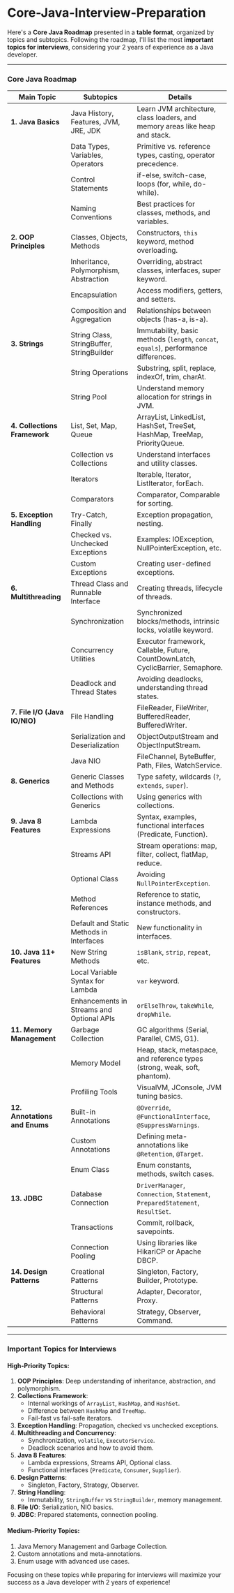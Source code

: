 # Core-Java-Interview-Preparation

Here's a **Core Java Roadmap** presented in a **table format**, organized by topics and subtopics. Following the roadmap, I'll list the most **important topics for interviews**, considering your 2 years of experience as a Java developer.

---

### **Core Java Roadmap**

| **Main Topic**                | **Subtopics**                                                                                                         | **Details**                                                                                   |
|-------------------------------|----------------------------------------------------------------------------------------------------------------------|-----------------------------------------------------------------------------------------------|
| **1. Java Basics**            | Java History, Features, JVM, JRE, JDK                                                                               | Learn JVM architecture, class loaders, and memory areas like heap and stack.                 |
|                               | Data Types, Variables, Operators                                                                                     | Primitive vs. reference types, casting, operator precedence.                                 |
|                               | Control Statements                                                                                                   | if-else, switch-case, loops (for, while, do-while).                                          |
|                               | Naming Conventions                                                                                                  | Best practices for classes, methods, and variables.                                          |
| **2. OOP Principles**         | Classes, Objects, Methods                                                                                           | Constructors, `this` keyword, method overloading.                                            |
|                               | Inheritance, Polymorphism, Abstraction                                                                              | Overriding, abstract classes, interfaces, super keyword.                                     |
|                               | Encapsulation                                                                                                       | Access modifiers, getters, and setters.                                                     |
|                               | Composition and Aggregation                                                                                         | Relationships between objects (has-a, is-a).                                                 |
| **3. Strings**                | String Class, StringBuffer, StringBuilder                                                                           | Immutability, basic methods (`length`, `concat`, `equals`), performance differences.         |
|                               | String Operations                                                                                                   | Substring, split, replace, indexOf, trim, charAt.                                            |
|                               | String Pool                                                                                                         | Understand memory allocation for strings in JVM.                                             |
| **4. Collections Framework**  | List, Set, Map, Queue                                                                                               | ArrayList, LinkedList, HashSet, TreeSet, HashMap, TreeMap, PriorityQueue.                    |
|                               | Collection vs Collections                                                                                           | Understand interfaces and utility classes.                                                   |
|                               | Iterators                                                                                                           | Iterable, Iterator, ListIterator, forEach.                                                  |
|                               | Comparators                                                                                                         | Comparator, Comparable for sorting.                                                         |
| **5. Exception Handling**     | Try-Catch, Finally                                                                                                  | Exception propagation, nesting.                                                              |
|                               | Checked vs. Unchecked Exceptions                                                                                    | Examples: IOException, NullPointerException, etc.                                            |
|                               | Custom Exceptions                                                                                                   | Creating user-defined exceptions.                                                            |
| **6. Multithreading**         | Thread Class and Runnable Interface                                                                                 | Creating threads, lifecycle of threads.                                                     |
|                               | Synchronization                                                                                                     | Synchronized blocks/methods, intrinsic locks, volatile keyword.                              |
|                               | Concurrency Utilities                                                                                               | Executor framework, Callable, Future, CountDownLatch, CyclicBarrier, Semaphore.             |
|                               | Deadlock and Thread States                                                                                          | Avoiding deadlocks, understanding thread states.                                             |
| **7. File I/O (Java IO/NIO)** | File Handling                                                                                                       | FileReader, FileWriter, BufferedReader, BufferedWriter.                                      |
|                               | Serialization and Deserialization                                                                                   | ObjectOutputStream and ObjectInputStream.                                                    |
|                               | Java NIO                                                                                                            | FileChannel, ByteBuffer, Path, Files, WatchService.                                          |
| **8. Generics**               | Generic Classes and Methods                                                                                         | Type safety, wildcards (`?`, `extends`, `super`).                                            |
|                               | Collections with Generics                                                                                           | Using generics with collections.                                                             |
| **9. Java 8 Features**        | Lambda Expressions                                                                                                 | Syntax, examples, functional interfaces (Predicate, Function).                               |
|                               | Streams API                                                                                                         | Stream operations: map, filter, collect, flatMap, reduce.                                    |
|                               | Optional Class                                                                                                      | Avoiding `NullPointerException`.                                                             |
|                               | Method References                                                                                                   | Reference to static, instance methods, and constructors.                                     |
|                               | Default and Static Methods in Interfaces                                                                            | New functionality in interfaces.                                                             |
| **10. Java 11+ Features**     | New String Methods                                                                                                  | `isBlank`, `strip`, `repeat`, etc.                                                           |
|                               | Local Variable Syntax for Lambda                                                                                   | `var` keyword.                                                                               |
|                               | Enhancements in Streams and Optional APIs                                                                           | `orElseThrow`, `takeWhile`, `dropWhile`.                                                     |
| **11. Memory Management**     | Garbage Collection                                                                                                  | GC algorithms (Serial, Parallel, CMS, G1).                                                   |
|                               | Memory Model                                                                                                        | Heap, stack, metaspace, and reference types (strong, weak, soft, phantom).                   |
|                               | Profiling Tools                                                                                                     | VisualVM, JConsole, JVM tuning basics.                                                       |
| **12. Annotations and Enums** | Built-in Annotations                                                                                                | `@Override`, `@FunctionalInterface`, `@SuppressWarnings`.                                    |
|                               | Custom Annotations                                                                                                  | Defining meta-annotations like `@Retention`, `@Target`.                                      |
|                               | Enum Class                                                                                                          | Enum constants, methods, switch cases.                                                       |
| **13. JDBC**                  | Database Connection                                                                                                 | `DriverManager`, `Connection`, `Statement`, `PreparedStatement`, `ResultSet`.                |
|                               | Transactions                                                                                                        | Commit, rollback, savepoints.                                                                |
|                               | Connection Pooling                                                                                                  | Using libraries like HikariCP or Apache DBCP.                                                |
| **14. Design Patterns**       | Creational Patterns                                                                                                | Singleton, Factory, Builder, Prototype.                                                      |
|                               | Structural Patterns                                                                                                | Adapter, Decorator, Proxy.                                                                   |
|                               | Behavioral Patterns                                                                                                | Strategy, Observer, Command.                                                                 |

---

### **Important Topics for Interviews**
#### **High-Priority Topics:**
1. **OOP Principles**: Deep understanding of inheritance, abstraction, and polymorphism.
2. **Collections Framework**:
   - Internal workings of `ArrayList`, `HashMap`, and `HashSet`.
   - Difference between `HashMap` and `TreeMap`.
   - Fail-fast vs fail-safe iterators.
3. **Exception Handling**: Propagation, checked vs unchecked exceptions.
4. **Multithreading and Concurrency**:
   - Synchronization, `volatile`, `ExecutorService`.
   - Deadlock scenarios and how to avoid them.
5. **Java 8 Features**:
   - Lambda expressions, Streams API, Optional class.
   - Functional interfaces (`Predicate`, `Consumer`, `Supplier`).
6. **Design Patterns**:
   - Singleton, Factory, Strategy, Observer.
7. **String Handling**:
   - Immutability, `StringBuffer` vs `StringBuilder`, memory management.
8. **File I/O**: Serialization, NIO basics.
9. **JDBC**: Prepared statements, connection pooling.

#### **Medium-Priority Topics:**
1. Java Memory Management and Garbage Collection.
2. Custom annotations and meta-annotations.
3. Enum usage with advanced use cases.

Focusing on these topics while preparing for interviews will maximize your success as a Java developer with 2 years of experience!
